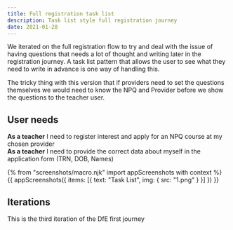 ```yaml
---
title: Full registration task list
description: Task list style full registration journey
date: 2021-01-28
---
```

We iterated on the full registration flow to try and deal with the issue of having questions that needs a lot of thought and writing later in the registration journey. A task list pattern that allows the user to see what they need to write in advance is one way of handling this.

The tricky thing with this version that if providers need to set the questions themselves we would need to know the NPQ and Provider before we show the  questions to the teacher user.

## User needs

<b>As a teacher</b>
I need to register interest and apply for an NPQ course at my chosen provider<br />
<b>As a teacher</b>
I need to provide the correct data about myself in the application form (TRN, DOB, Names)

{% from "screenshots/macro.njk" import appScreenshots with context %}
{{ appScreenshots({
  items: [{
      text: "Task List",
      img: { src: "1.png" }
    }]
}) }}

## Iterations
This is the third iteration of the DfE first journey
